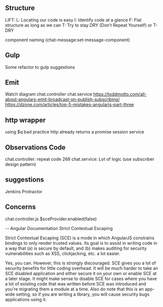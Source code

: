 ## Structure
LIFT:
L: Locating our code is easy
I: Identify code at a glance
F: Flat structure as long as we can
T: Try to stay DRY (Don’t Repeat Yourself) or T-DRY

component naming (chat-message:set-message-component)

## Gulp
Some refactor to gulp suggestions

## Emit
Watch diagram
chat.controller 
chat.service
https://toddmotto.com/all-about-angulars-emit-broadcast-on-publish-subscribing/
https://dzone.com/articles/top-5-mistakes-angularjs-part-three

## http wrapper
using $q bad practice http already returns a promise
session service

## Observations Code
chat.controller: repeat code 268
chat.service: Lot of logic (use subscriber design pattern)

## suggestions
Jenkins
Protractor

## Concerns
chat.controller.js
$sceProvider.enabled(false)


-- Angular Documentation
Strict Contextual Escaping

Strict Contextual Escaping (SCE) is a mode in which AngularJS constrains bindings
to only render trusted values. Its goal is to assist in writing code in a way that (a)
is secure by default, and (b) makes auditing for security vulnerabilities such as XSS,
clickjacking, etc. a lot easier.

Yes, you can. However, this is strongly discouraged.
SCE gives you a lot of security benefits for little coding overhead.
It will be much harder to take an SCE disabled application and either secure it
on your own or enable SCE at a later stage.
It might make sense to disable SCE for cases where you have a lot of existing code
that was written before SCE was introduced and you're migrating them a module at a time.
Also do note that this is an app-wide setting, so if you are writing a library,
you will cause security bugs applications using it.
